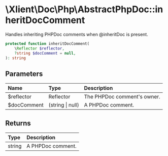 # \\Xlient\\Doc\\Php\\AbstractPhpDoc::inheritDocComment

Handles inheriting PHPDoc comments when @inheritDoc is present.

```php
protected function inheritDocComment(
    \Reflector $reflector,
    ?string $docComment = null,
): string
```

## Parameters

| Name | Type | Description |
| :--- | :--- | :--- |
| $reflector | Reflector | The PHPDoc comment's owner. |
| $docComment | \(string \| null\) | A PHPDoc comment. |

## Returns

| Type | Description |
| :--- | :--- |
| string | A PHPDoc comment. |